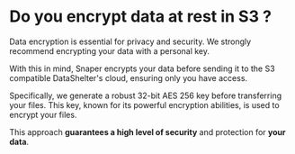 # Do you encrypt data at rest in S3 ?

Data encryption is essential for privacy and security. We strongly recommend encrypting your data with a personal key.

With this in mind, Snaper encrypts your data before sending it to the S3 compatible DataShelter's cloud, ensuring only you have access.

Specifically, we generate a robust 32-bit AES 256 key before transferring your files. This key, known for its powerful encryption abilities, is used to encrypt your files.

This approach **guarantees a high level of security** and protection for **your data**.